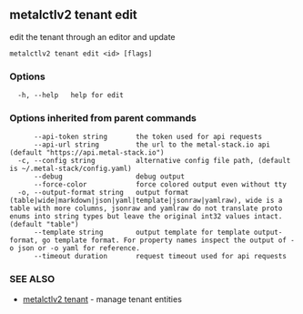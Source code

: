 ## metalctlv2 tenant edit

edit the tenant through an editor and update

```
metalctlv2 tenant edit <id> [flags]
```

### Options

```
  -h, --help   help for edit
```

### Options inherited from parent commands

```
      --api-token string       the token used for api requests
      --api-url string         the url to the metal-stack.io api (default "https://api.metal-stack.io")
  -c, --config string          alternative config file path, (default is ~/.metal-stack/config.yaml)
      --debug                  debug output
      --force-color            force colored output even without tty
  -o, --output-format string   output format (table|wide|markdown|json|yaml|template|jsonraw|yamlraw), wide is a table with more columns, jsonraw and yamlraw do not translate proto enums into string types but leave the original int32 values intact. (default "table")
      --template string        output template for template output-format, go template format. For property names inspect the output of -o json or -o yaml for reference.
      --timeout duration       request timeout used for api requests
```

### SEE ALSO

* [metalctlv2 tenant](metalctlv2_tenant.md)	 - manage tenant entities

